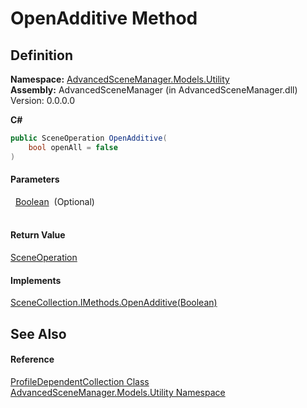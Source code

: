 # OpenAdditive Method




## Definition
**Namespace:** <a href="N_AdvancedSceneManager_Models_Utility">AdvancedSceneManager.Models.Utility</a>  
**Assembly:** AdvancedSceneManager (in AdvancedSceneManager.dll) Version: 0.0.0.0

**C#**
``` C#
public SceneOperation OpenAdditive(
	bool openAll = false
)
```



#### Parameters
<dl><dt>  <a href="https://learn.microsoft.com/dotnet/api/system.boolean" target="_blank" rel="noopener noreferrer">Boolean</a>  (Optional)</dt><dd> </dd></dl>

#### Return Value
<a href="T_AdvancedSceneManager_Core_SceneOperation">SceneOperation</a>

#### Implements
<a href="M_AdvancedSceneManager_Models_SceneCollection_IMethods_OpenAdditive">SceneCollection.IMethods.OpenAdditive(Boolean)</a>  


## See Also


#### Reference
<a href="T_AdvancedSceneManager_Models_Utility_ProfileDependentCollection">ProfileDependentCollection Class</a>  
<a href="N_AdvancedSceneManager_Models_Utility">AdvancedSceneManager.Models.Utility Namespace</a>  
